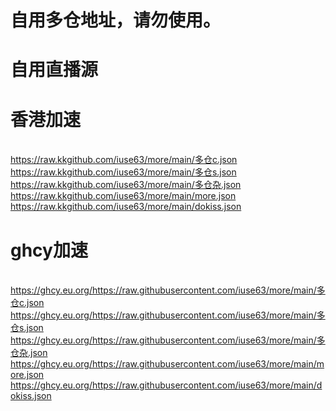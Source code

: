 # 自用多仓地址，请勿使用。
# 自用直播源
# 香港加速
<br> https://raw.kkgithub.com/iuse63/more/main/多仓c.json
<br> https://raw.kkgithub.com/iuse63/more/main/多仓s.json
<br> https://raw.kkgithub.com/iuse63/more/main/多仓杂.json
<br> https://raw.kkgithub.com/iuse63/more/main/more.json
<br> https://raw.kkgithub.com/iuse63/more/main/dokiss.json

# ghcy加速
<br> https://ghcy.eu.org/https://raw.githubusercontent.com/iuse63/more/main/多仓c.json
<br> https://ghcy.eu.org/https://raw.githubusercontent.com/iuse63/more/main/多仓s.json
<br> https://ghcy.eu.org/https://raw.githubusercontent.com/iuse63/more/main/多仓杂.json
<br> https://ghcy.eu.org/https://raw.githubusercontent.com/iuse63/more/main/more.json
<br> https://ghcy.eu.org/https://raw.githubusercontent.com/iuse63/more/main/dokiss.json
